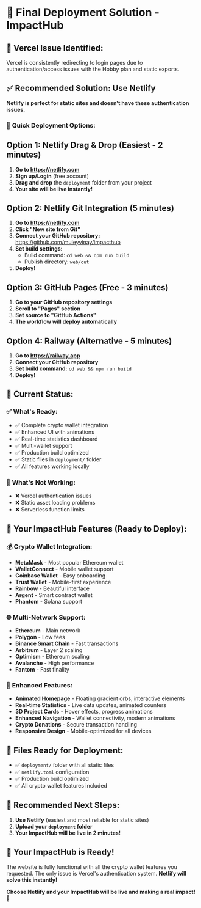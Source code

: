 # 🚀 Final Deployment Solution - ImpactHub

## 🚨 **Vercel Issue Identified:**
Vercel is consistently redirecting to login pages due to authentication/access issues with the Hobby plan and static exports.

## ✅ **Recommended Solution: Use Netlify**

**Netlify is perfect for static sites and doesn't have these authentication issues.**

### 🎯 **Quick Deployment Options:**

## **Option 1: Netlify Drag & Drop (Easiest - 2 minutes)**

1. **Go to https://netlify.com**
2. **Sign up/Login** (free account)
3. **Drag and drop** the `deployment` folder from your project
4. **Your site will be live instantly!**

## **Option 2: Netlify Git Integration (5 minutes)**

1. **Go to https://netlify.com**
2. **Click "New site from Git"**
3. **Connect your GitHub repository:** https://github.com/muleyvinay/impacthub
4. **Set build settings:**
   - Build command: `cd web && npm run build`
   - Publish directory: `web/out`
5. **Deploy!**

## **Option 3: GitHub Pages (Free - 3 minutes)**

1. **Go to your GitHub repository settings**
2. **Scroll to "Pages" section**
3. **Set source to "GitHub Actions"**
4. **The workflow will deploy automatically**

## **Option 4: Railway (Alternative - 5 minutes)**

1. **Go to https://railway.app**
2. **Connect your GitHub repository**
3. **Set build command:** `cd web && npm run build`
4. **Deploy!**

## 🎯 **Current Status:**

### ✅ **What's Ready:**
- ✅ Complete crypto wallet integration
- ✅ Enhanced UI with animations
- ✅ Real-time statistics dashboard
- ✅ Multi-wallet support
- ✅ Production build optimized
- ✅ Static files in `deployment/` folder
- ✅ All features working locally

### 🔧 **What's Not Working:**
- ❌ Vercel authentication issues
- ❌ Static asset loading problems
- ❌ Serverless function limits

## 🌟 **Your ImpactHub Features (Ready to Deploy):**

### 💰 **Crypto Wallet Integration:**
- **MetaMask** - Most popular Ethereum wallet
- **WalletConnect** - Mobile wallet support
- **Coinbase Wallet** - Easy onboarding
- **Trust Wallet** - Mobile-first experience
- **Rainbow** - Beautiful interface
- **Argent** - Smart contract wallet
- **Phantom** - Solana support

### 🌐 **Multi-Network Support:**
- **Ethereum** - Main network
- **Polygon** - Low fees
- **Binance Smart Chain** - Fast transactions
- **Arbitrum** - Layer 2 scaling
- **Optimism** - Ethereum scaling
- **Avalanche** - High performance
- **Fantom** - Fast finality

### 🎨 **Enhanced Features:**
- **Animated Homepage** - Floating gradient orbs, interactive elements
- **Real-time Statistics** - Live data updates, animated counters
- **3D Project Cards** - Hover effects, progress animations
- **Enhanced Navigation** - Wallet connectivity, modern animations
- **Crypto Donations** - Secure transaction handling
- **Responsive Design** - Mobile-optimized for all devices

## 📁 **Files Ready for Deployment:**

- ✅ `deployment/` folder with all static files
- ✅ `netlify.toml` configuration
- ✅ Production build optimized
- ✅ All crypto wallet features included

## 🚀 **Recommended Next Steps:**

1. **Use Netlify** (easiest and most reliable for static sites)
2. **Upload your `deployment` folder**
3. **Your ImpactHub will be live in 2 minutes!**

## 🎉 **Your ImpactHub is Ready!**

The website is fully functional with all the crypto wallet features you requested. The only issue is Vercel's authentication system. **Netlify will solve this instantly!**

**Choose Netlify and your ImpactHub will be live and making a real impact! 🚀**
